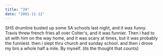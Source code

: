 ```yaml
---
title: "39"
date: "2001-11-12"
---
```


SHS drumline busted up some 5A schools last night, and it was funny. Travis threw french fries all over Colter's, and it was funnier. Then i had to sit with him on the way home, and it was scary at times, but it was probably the funniest. then i slept thru church and sunday school. and then i drove my bro a whole half a mile. By myself. (its the thought that counts)
